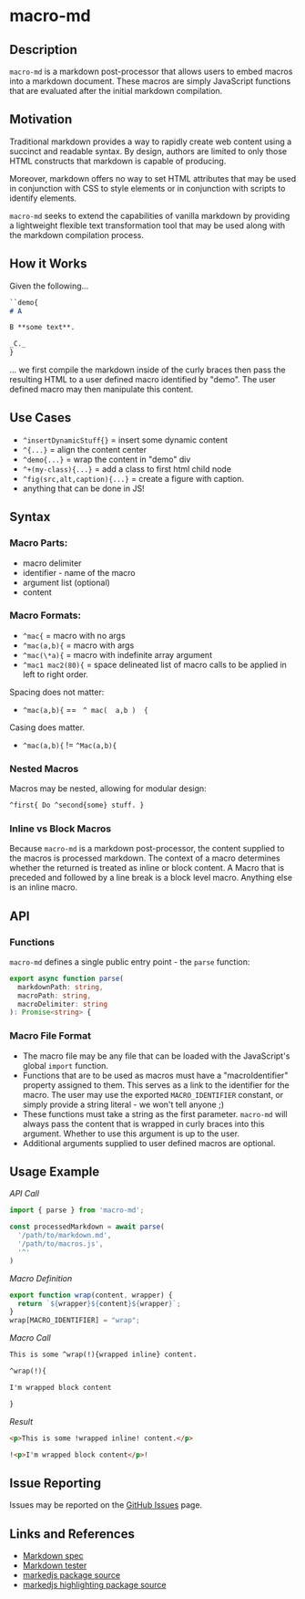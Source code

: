 # macro-md

## Description

`macro-md` is a markdown post-processor that allows users to embed macros into a markdown document. These macros are simply JavaScript functions that are evaluated after the initial markdown compilation.

## Motivation

Traditional markdown provides a way to rapidly create web content using a succinct and readable syntax. By design, authors are limited to only those HTML constructs that markdown is capable of producing.

Moreover, markdown offers no way to set HTML attributes that may be used in conjunction with CSS to style elements or in conjunction with scripts to identify elements.

`macro-md` seeks to extend the capabilities of vanilla markdown by providing a lightweight flexible text transformation tool that may be used along with the markdown compilation process.

## How it Works

Given the following...

```markdown
``demo{
# A

B **some text**.

_C._
}
```

... we first compile the markdown inside of the curly braces then pass the resulting HTML to a user defined macro identified by "demo". The user defined macro may then manipulate this content.

## Use Cases

- `^insertDynamicStuff{}` = insert some dynamic content
- `^{...}` = align the content center
- `^demo{...}` = wrap the content in "demo" div
- `^+(my-class){...}` = add a class to first html child node
- `^fig(src,alt,caption){...}` = create a figure with caption.
- anything that can be done in JS!

## Syntax

### Macro Parts:

- macro delimiter
- identifier - name of the macro
- argument list (optional)
- content

### Macro Formats:

- `^mac{` = macro with no args
- `^mac(a,b){` = macro with args
- `^mac(\*a){` = macro with indefinite array argument
- `^mac1 mac2(80){` = space delineated list of macro calls to be applied in left to right order.

Spacing does not matter:
- `^mac(a,b){` == ` ^ mac(  a,b )  {`

Casing does matter.
- `^mac(a,b){` != `^Mac(a,b){`

### Nested Macros

Macros may be nested, allowing for modular design:

```markdown
^first{ Do ^second{some} stuff. }
```

### Inline vs Block Macros

Because `macro-md` is a markdown post-processor, the content supplied to the macros is processed markdown. The context of a macro determines whether the returned is treated as inline or block content. A Macro that is preceded and followed by a line break is a block level macro. Anything else is an inline macro.

## API

### Functions

`macro-md` defines a single public entry point - the `parse` function:

```typescript
export async function parse(
  markdownPath: string,
  macroPath: string,
  macroDelimiter: string
): Promise<string> {
```

### Macro File Format

- The macro file may be any file that can be loaded with the JavaScript's global `import` function.
- Functions that are to be used as macros must have a "macroIdentifier" property assigned to them. This serves as a link to the identifier for the macro. The user may use the exported `MACRO_IDENTIFIER` constant, or simply provide a string literal - we won't tell anyone ;)
- These functions must take a string as the first parameter. `macro-md` will always pass the content that is wrapped in curly braces into this argument. Whether to use this argument is up to the user.
- Additional arguments supplied to user defined macros are optional.

## Usage Example

_API Call_

```javascript
import { parse } from 'macro-md';

const processedMarkdown = await parse(
  '/path/to/markdown.md',
  '/path/to/macros.js',
  '^'
)
```

_Macro Definition_

```javascript
export function wrap(content, wrapper) {
  return `${wrapper}${content}${wrapper}`;
}
wrap[MACRO_IDENTIFIER] = "wrap";
```

_Macro Call_

```markdown
This is some ^wrap(!){wrapped inline} content.

^wrap(!){

I'm wrapped block content

}
```
_Result_

```html
<p>This is some !wrapped inline! content.</p>

!<p>I'm wrapped block content</p>!
```

## Issue Reporting

Issues may be reported on the [GitHub Issues](https://github.com/mpjovanovich/macro-md/issues) page.

## Links and References

- [Markdown spec](https://commonmark.org/)
- [Markdown tester](https://spec.commonmark.org/dingus/)
- [markedjs package source](https://github.com/markedjs/marked)
- [markedjs highlighting package source](https://github.com/markedjs/marked-highlight)
